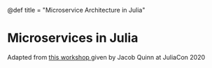 @def title = "Microservice Architecture in Julia"

# Microservices in Julia

Adapted from [ this workshop ](https://www.youtube.com/watch?v=uLhXgt_gKJc) given by Jacob Quinn at JuliaCon 2020